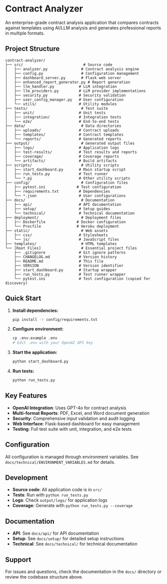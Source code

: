 # Contract Analyzer

An enterprise-grade contract analysis application that compares contracts against templates using AI/LLM analysis and generates professional reports in multiple formats.

## Project Structure

```
contract-analyzer/
├── src/                           # Source code
│   ├── analyzer.py               # Contract analysis engine
│   ├── config.py                 # Configuration management
│   ├── dashboard_server.py       # Flask web server
│   ├── enhanced_report_generator.py # Report generation
│   ├── llm_handler.py           # LLM integration
│   ├── llm_providers.py         # LLM provider implementations
│   ├── security.py              # Security validation
│   ├── user_config_manager.py   # User configuration
│   └── utils/                   # Utility modules
├── tests/                        # Test suite
│   ├── unit/                    # Unit tests
│   ├── integration/             # Integration tests
│   └── e2e/                     # End-to-end tests
├── data/                         # Data directories
│   ├── uploads/                 # Contract uploads
│   ├── templates/               # Contract templates
│   └── reports/                 # Generated reports
├── output/                       # Generated output files
│   ├── logs/                    # Application logs
│   ├── test-results/            # Test results and reports
│   ├── coverage/                # Coverage reports
│   └── artifacts/               # Build artifacts
├── scripts/                      # Utility scripts
│   ├── start_dashboard.py       # Main startup script
│   ├── run_tests.py             # Test runner
│   └── *.py                     # Other utility scripts
├── config/                       # Configuration files
│   ├── pytest.ini              # Test configuration
│   ├── requirements.txt         # Dependencies
│   └── *.json                   # User configurations
├── docs/                         # Documentation
│   ├── api/                     # API documentation
│   ├── setup/                   # Setup guides
│   └── technical/               # Technical documentation
├── deployment/                   # Deployment files
│   ├── Dockerfile              # Docker configuration
│   └── Procfile                # Heroku deployment
├── static/                       # Web assets
│   ├── css/                     # Stylesheets
│   └── js/                      # JavaScript files
├── templates/                    # HTML templates
└── [Root Files]                  # Essential project files
    ├── .gitignore               # Git ignore patterns
    ├── CHANGELOG.md             # Version history
    ├── README.md                # This file
    ├── VERSION                  # Version identifier
    ├── start_dashboard.py       # Startup wrapper
    ├── run_tests.py             # Test runner wrapper
    └── pytest.ini               # Test configuration (copied for discovery)
```

## Quick Start

1. **Install dependencies:**
   ```bash
   pip install -r config/requirements.txt
   ```

2. **Configure environment:**
   ```bash
   cp .env.example .env
   # Edit .env with your OpenAI API key
   ```

3. **Start the application:**
   ```bash
   python start_dashboard.py
   ```

4. **Run tests:**
   ```bash
   python run_tests.py
   ```

## Key Features

- **OpenAI Integration**: Uses GPT-4o for contract analysis
- **Multi-format Reports**: PDF, Excel, and Word document generation
- **Security**: Comprehensive input validation and audit logging
- **Web Interface**: Flask-based dashboard for easy management
- **Testing**: Full test suite with unit, integration, and e2e tests

## Configuration

All configuration is managed through environment variables. See `docs/technical/ENVIRONMENT_VARIABLES.md` for details.

## Development

- **Source code**: All application code is in `src/`
- **Tests**: Run with `python run_tests.py`
- **Logs**: Check `output/logs/` for application logs
- **Coverage**: Generate with `python run_tests.py --coverage`

## Documentation

- **API**: See `docs/api/` for API documentation
- **Setup**: See `docs/setup/` for detailed setup instructions
- **Technical**: See `docs/technical/` for technical documentation

## Support

For issues and questions, check the documentation in the `docs/` directory or review the codebase structure above.
